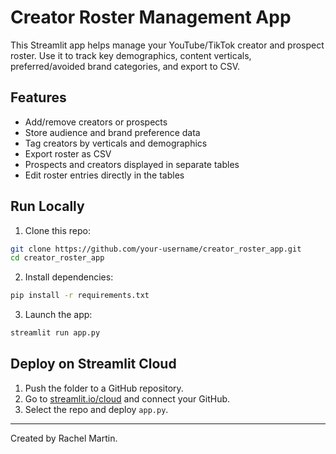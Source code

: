# Creator Roster Management App

This Streamlit app helps manage your YouTube/TikTok creator and prospect roster. Use it to track key demographics, content verticals, preferred/avoided brand categories, and export to CSV.

## Features

- Add/remove creators or prospects
- Store audience and brand preference data
- Tag creators by verticals and demographics
- Export roster as CSV
- Prospects and creators displayed in separate tables
- Edit roster entries directly in the tables

## Run Locally

1. Clone this repo:
```bash
git clone https://github.com/your-username/creator_roster_app.git
cd creator_roster_app
```

2. Install dependencies:
```bash
pip install -r requirements.txt
```

3. Launch the app:
```bash
streamlit run app.py
```

## Deploy on Streamlit Cloud

1. Push the folder to a GitHub repository.
2. Go to [streamlit.io/cloud](https://streamlit.io/cloud) and connect your GitHub.
3. Select the repo and deploy `app.py`.

---

Created by Rachel Martin.
